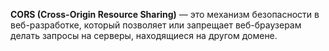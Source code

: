 **CORS (Cross-Origin Resource Sharing)** — это механизм безопасности в веб-разработке, который позволяет или запрещает веб-браузерам делать запросы на серверы, находящиеся на другом домене. 